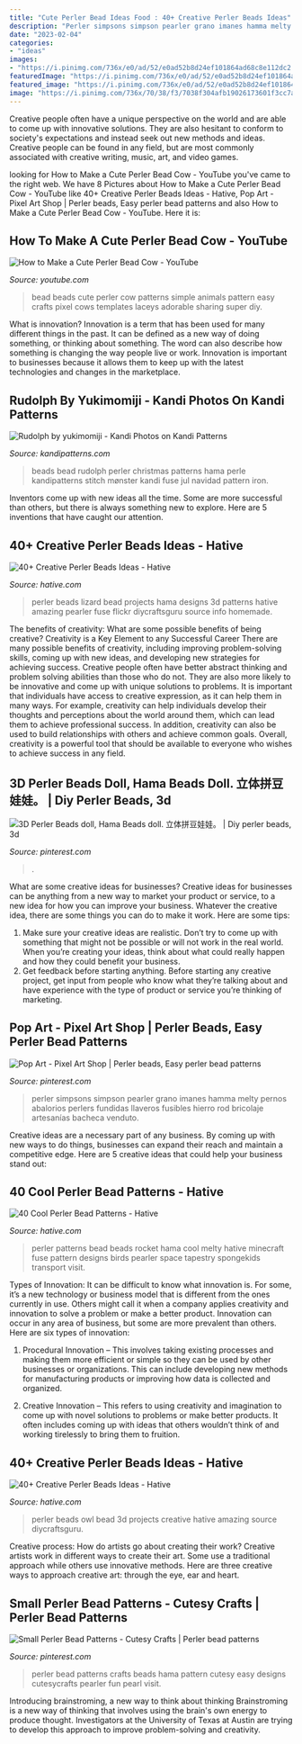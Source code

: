 ```yaml
---
title: "Cute Perler Bead Ideas Food : 40+ Creative Perler Beads Ideas"
description: "Perler simpsons simpson pearler grano imanes hamma melty pernos abalorios perlers fundidas llaveros fusibles hierro rod bricolaje artesanías bacheca venduto"
date: "2023-02-04"
categories:
- "ideas"
images:
- "https://i.pinimg.com/736x/e0/ad/52/e0ad52b8d24ef101864ad68c8e112dc2.jpg"
featuredImage: "https://i.pinimg.com/736x/e0/ad/52/e0ad52b8d24ef101864ad68c8e112dc2.jpg"
featured_image: "https://i.pinimg.com/736x/e0/ad/52/e0ad52b8d24ef101864ad68c8e112dc2.jpg"
image: "https://i.pinimg.com/736x/70/38/f3/7038f304afb19026173601f3cc7a8e3b.jpg"
---
```



Creative people often have a unique perspective on the world and are able to come up with innovative solutions. They are also hesitant to conform to society's expectations and instead seek out new methods and ideas. Creative people can be found in any field, but are most commonly associated with creative writing, music, art, and video games.

	

		
looking for How to Make a Cute Perler Bead Cow - YouTube you've came to the right web. We have 8 Pictures about How to Make a Cute Perler Bead Cow - YouTube like 40+ Creative Perler Beads Ideas - Hative, Pop Art - Pixel Art Shop | Perler beads, Easy perler bead patterns and also How to Make a Cute Perler Bead Cow - YouTube. Here it is:
		
    
## How To Make A Cute Perler Bead Cow - YouTube

<img loading=lazy src="https://i.ytimg.com/vi/BK_K0cp5wOc/hqdefault.jpg" onerror="this.onerror=null;this.src='https://tse4.mm.bing.net/th?id=OIP.QScAE8-YQpjr72LdhJ0RQQHaFj&amp;pid=15.1';" alt="How to Make a Cute Perler Bead Cow - YouTube">

_Source: youtube.com_

>bead beads cute perler cow patterns simple animals pattern easy crafts pixel cows templates laceys adorable sharing super diy. 

	

What is innovation?
Innovation is a term that has been used for many different things in the past. It can be defined as a new way of doing something, or thinking about something. The word can also describe how something is changing the way people live or work. Innovation is important to businesses because it allows them to keep up with the latest technologies and changes in the marketplace.

    
## Rudolph By Yukimomiji - Kandi Photos On Kandi Patterns

<img loading=lazy src="https://photos.kandipatterns.com/56be585d-bad0-4d69-8798-f0e916e3288e/tumblr_n54pswHZ2v1rmwtkfo2_500.resize_700x.jpg" onerror="this.onerror=null;this.src='https://tse1.mm.bing.net/th?id=OIP._dYq4o336OaM0MUNAO03HAHaJ3&amp;pid=15.1';" alt="Rudolph by yukimomiji - Kandi Photos on Kandi Patterns">

_Source: kandipatterns.com_

>beads bead rudolph perler christmas patterns hama perle kandipatterns stitch mønster kandi fuse jul navidad pattern iron. 

	

Inventors come up with new ideas all the time. Some are more successful than others, but there is always something new to explore. Here are 5 inventions that have caught our attention.

    
## 40+ Creative Perler Beads Ideas - Hative

<img loading=lazy src="https://hative.com/wp-content/uploads/2014/04/perler-beads-ideas/34-homemade-blue-lizard.jpg" onerror="this.onerror=null;this.src='https://tse4.mm.bing.net/th?id=OIP.3GHKsfeuFquC0Xcwdtz07gHaJM&amp;pid=15.1';" alt="40+ Creative Perler Beads Ideas - Hative">

_Source: hative.com_

>perler beads lizard bead projects hama designs 3d patterns hative amazing pearler fuse flickr diycraftsguru source info homemade. 

	

The benefits of creativity: What are some possible benefits of being creative?
Creativity is a Key Element to any Successful Career
There are many possible benefits of creativity, including improving problem-solving skills, coming up with new ideas, and developing new strategies for achieving success. Creative people often have better abstract thinking and problem solving abilities than those who do not. They are also more likely to be innovative and come up with unique solutions to problems. It is important that individuals have access to creative expression, as it can help them in many ways. For example, creativity can help individuals develop their thoughts and perceptions about the world around them, which can lead them to achieve professional success. In addition, creativity can also be used to build relationships with others and achieve common goals. Overall, creativity is a powerful tool that should be available to everyone who wishes to achieve success in any field.

    
## 3D Perler Beads Doll, Hama Beads Doll. 立体拼豆娃娃。 | Diy Perler Beads, 3d

<img loading=lazy src="https://i.pinimg.com/736x/70/38/f3/7038f304afb19026173601f3cc7a8e3b.jpg" onerror="this.onerror=null;this.src='https://tse4.mm.bing.net/th?id=OIP.o8jbP1TGNIUwrlAAZ9na8QHaHa&amp;pid=15.1';" alt="3D Perler Beads doll, Hama Beads doll. 立体拼豆娃娃。 | Diy perler beads, 3d">

_Source: pinterest.com_

>. 

	

What are some creative ideas for businesses?
Creative ideas for businesses can be anything from a new way to market your product or service, to a new idea for how you can improve your business. Whatever the creative idea, there are some things you can do to make it work. Here are some tips: 
1. Make sure your creative ideas are realistic. Don’t try to come up with something that might not be possible or will not work in the real world. When you’re creating your ideas, think about what could really happen and how they could benefit your business. 
2. Get feedback before starting anything. Before starting any creative project, get input from people who know what they’re talking about and have experience with the type of product or service you’re thinking of marketing.

    
## Pop Art - Pixel Art Shop | Perler Beads, Easy Perler Bead Patterns

<img loading=lazy src="https://i.pinimg.com/736x/f3/33/6a/f3336a081c4b218851f676df791de09c.jpg" onerror="this.onerror=null;this.src='https://tse1.mm.bing.net/th?id=OIP.Z9-gpRHnLJ3zxJ1MEG7zugHaHp&amp;pid=15.1';" alt="Pop Art - Pixel Art Shop | Perler beads, Easy perler bead patterns">

_Source: pinterest.com_

>perler simpsons simpson pearler grano imanes hamma melty pernos abalorios perlers fundidas llaveros fusibles hierro rod bricolaje artesanías bacheca venduto. 

	

Creative ideas are a necessary part of any business. By coming up with new ways to do things, businesses can expand their reach and maintain a competitive edge. Here are 5 creative ideas that could help your business stand out: 

    
## 40 Cool Perler Bead Patterns - Hative

<img loading=lazy src="https://hative.com/wp-content/uploads/2014/04/perler-beads-patterns/38-rocket-beads-patterns.gif" onerror="this.onerror=null;this.src='https://tse3.mm.bing.net/th?id=OIP.D33tAlwlbEdxptgm7WqpLgHaG8&amp;pid=15.1';" alt="40 Cool Perler Bead Patterns - Hative">

_Source: hative.com_

>perler patterns bead beads rocket hama cool melty hative minecraft fuse pattern designs birds pearler space tapestry spongekids transport visit. 

	

Types of Innovation:
It can be difficult to know what innovation is. For some, it’s a new technology or business model that is different from the ones currently in use. Others might call it when a company applies creativity and innovation to solve a problem or make a better product. Innovation can occur in any area of business, but some are more prevalent than others. Here are six types of innovation:
1. Procedural Innovation – This involves taking existing processes and making them more efficient or simple so they can be used by other businesses or organizations. This can include developing new methods for manufacturing products or improving how data is collected and organized.

2. Creative Innovation – This refers to using creativity and imagination to come up with novel solutions to problems or make better products. It often includes coming up with ideas that others wouldn’t think of and working tirelessly to bring them to fruition.

    
## 40+ Creative Perler Beads Ideas - Hative

<img loading=lazy src="https://hative.com/wp-content/uploads/2014/04/perler-beads-ideas/31-owl-perler-beads.jpg" onerror="this.onerror=null;this.src='https://tse1.mm.bing.net/th?id=OIP.U3Mtwd-ryfCBJqXOcNyC7AHaJK&amp;pid=15.1';" alt="40+ Creative Perler Beads Ideas - Hative">

_Source: hative.com_

>perler beads owl bead 3d projects creative hative amazing source diycraftsguru. 

	

Creative process: How do artists go about creating their work?
Creative artists work in different ways to create their art. Some use a traditional approach while others use innovative methods. Here are three creative ways to approach creative art: through the eye, ear and heart.

    
## Small Perler Bead Patterns - Cutesy Crafts | Perler Bead Patterns

<img loading=lazy src="https://i.pinimg.com/736x/e0/ad/52/e0ad52b8d24ef101864ad68c8e112dc2.jpg" onerror="this.onerror=null;this.src='https://tse2.mm.bing.net/th?id=OIP.zJ7wlA6gMj3FJ350_QyC8QHaLH&amp;pid=15.1';" alt="Small Perler Bead Patterns - Cutesy Crafts | Perler bead patterns">

_Source: pinterest.com_

>perler bead patterns crafts beads hama pattern cutesy easy designs cutesycrafts pearler fun pearl visit. 

	

Introducing brainstroming, a new way to think about thinking
Brainstroming is a new way of thinking that involves using the brain's own energy to produce thought. Investigators at the University of Texas at Austin are trying to develop this approach to improve problem-solving and creativity.

